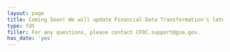 ```yaml
---
layout: page
title: Coming Soon! We will update Financial Data Transformation's latest news here. Stay tuned for the latest updates!
type: fdt
filler: For any questions, please contact CFOC.support@gsa.gov.
has_date: 'yes'
---
```

